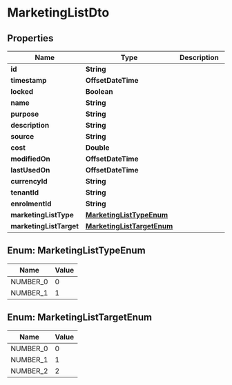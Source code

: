 

# MarketingListDto


## Properties

| Name | Type | Description | Notes |
|------------ | ------------- | ------------- | -------------|
|**id** | **String** |  |  [optional] |
|**timestamp** | **OffsetDateTime** |  |  [optional] |
|**locked** | **Boolean** |  |  [optional] |
|**name** | **String** |  |  [optional] |
|**purpose** | **String** |  |  [optional] |
|**description** | **String** |  |  [optional] |
|**source** | **String** |  |  [optional] |
|**cost** | **Double** |  |  [optional] |
|**modifiedOn** | **OffsetDateTime** |  |  [optional] |
|**lastUsedOn** | **OffsetDateTime** |  |  [optional] |
|**currencyId** | **String** |  |  [optional] |
|**tenantId** | **String** |  |  [optional] |
|**enrolmentId** | **String** |  |  [optional] |
|**marketingListType** | [**MarketingListTypeEnum**](#MarketingListTypeEnum) |  |  [optional] |
|**marketingListTarget** | [**MarketingListTargetEnum**](#MarketingListTargetEnum) |  |  [optional] |



## Enum: MarketingListTypeEnum

| Name | Value |
|---- | -----|
| NUMBER_0 | 0 |
| NUMBER_1 | 1 |



## Enum: MarketingListTargetEnum

| Name | Value |
|---- | -----|
| NUMBER_0 | 0 |
| NUMBER_1 | 1 |
| NUMBER_2 | 2 |



